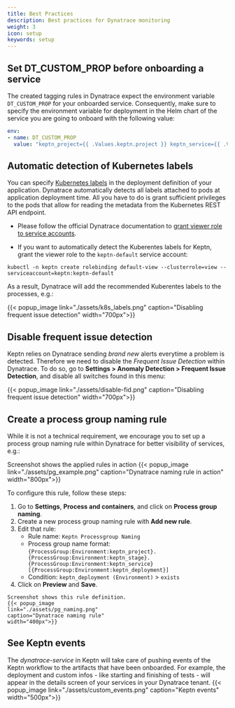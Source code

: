 ```yaml
---
title: Best Practices
description: Best practices for Dynatrace monitoring
weight: 3
icon: setup
keywords: setup
---
```


## Set DT_CUSTOM_PROP before onboarding a service

The created tagging rules in Dynatrace expect the environment variable `DT_CUSTOM_PROP` for your onboarded service. Consequently, make sure to specify the environment variable for deployment in the Helm chart of the service you are going to onboard with the following value: 

```yaml
env:
- name: DT_CUSTOM_PROP
  value: "keptn_project={{ .Values.keptn.project }} keptn_service={{ .Values.keptn.service }} keptn_stage={{ .Values.keptn.stage }} keptn_deployment={{ .Values.keptn.deployment }}"
```

## Automatic detection of Kubernetes labels

You can specify [Kubernetes labels](https://kubernetes.io/docs/concepts/overview/working-with-objects/labels/) in the deployment definition of your application. Dynatrace automatically detects all labels attached to pods at application deployment time. All you have to do is grant sufficient privileges to the pods that allow for reading the metadata from the Kubernetes REST API endpoint.

* Please follow the official Dynatrace documentation to [grant viewer role to service accounts](https://www.dynatrace.com/support/help/shortlink/kubernetes-tagging#grant-viewer-role-to-service-accounts).

* If you want to automatically detect the Kuberentes labels for Keptn, grant the viewer role to the `keptn-default` service account: 

```console
kubectl -n keptn create rolebinding default-view --clusterrole=view --serviceaccount=keptn:keptn-default
```

As a result, Dynatrace will add the recommended Kuberentes labels to the processes, e.g.: 

{{< popup_image
    link="./assets/k8s_labels.png"
    caption="Disabling frequent issue detection"
    width="700px">}}

## Disable frequent issue detection

Keptn relies on Dynatrace sending *brand new* alerts everytime a problem is detected. Therefore we need to disable the *Frequent Issue Detection* within Dynatrace. To do so, go to **Settings > Anomaly Detection > Frequent Issue Detection**, and disable all switches found in this menu:

{{< popup_image
    link="./assets/disable-fid.png"
    caption="Disabling frequent issue detection"
    width="700px">}}

## Create a process group naming rule

While it is not a technical requirement, we encourage you to set up a process group naming rule within Dynatrace for better visibility of services, e.g.:

Screenshot shows the applied rules in action
{{< popup_image 
link="./assets/pg_example.png"
caption="Dynatrace naming rule in action"
width="800px">}}

To configure this rule, follow these steps:

  1. Go to **Settings**, **Process and containers**, and click on **Process group naming**.
  1. Create a new process group naming rule with **Add new rule**.
  1. Edit that rule:
      * Rule name: `Keptn Processgroup Naming`
      * Process group name format: `{ProcessGroup:Environment:keptn_project}.{ProcessGroup:Environment:keptn_stage}.{ProcessGroup:Environment:keptn_service} [{ProcessGroup:Environment:keptn_deployment}]`
      * Condition: `keptn_deployment (Environment)` > `exists`
  1. Click on **Preview** and **Save**.

    Screenshot shows this rule definition.
    {{< popup_image 
    link="./assets/pg_naming.png"
    caption="Dynatrace naming rule"
    width="400px">}}

## See Keptn events

The *dynatrace-service* in Keptn will take care of pushing events of the Keptn workflow to the artifacts that have been onboarded. For example, the deployment and custom infos - like starting and finishing of tests - will appear in the details screen of your services in your Dynatrace tenant.
    {{< popup_image
    link="./assets/custom_events.png"
    caption="Keptn events"
    width="500px">}}
